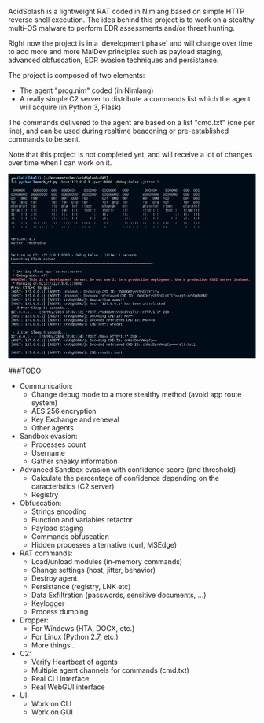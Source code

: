 AcidSplash is a lightweight RAT coded in Nimlang based on simple HTTP reverse shell execution. The idea behind this project is to work on a stealthy multi-OS malware to perform EDR assessments and/or threat hunting.

Right now the project is in a 'development phase' and will change over time to add more and more MalDev principles such as payload staging, advanced obfuscation, EDR evasion techniques and persistance.

The project is composed of two elements:
- The agent "prog.nim" coded (in Nimlang)
- A really simple C2 server to distribute a commands list which the agent will acquire (in Python 3, Flask)

The commands delivered to the agent are based on a list "cmd.txt" (one per line), and can be used during realtime beaconing or pre-established commands to be sent.

Note that this project is not completed yet, and will receive a lot of changes over time when I can work on it.

![AcidSplashC2](acidsplash_c2_v0-1_example.png)

###TODO:
- Communication:
    - Change debug mode to a more stealthy method (avoid app route system)
    - AES 256 encryption
    - Key Exchange and renewal
    - Other agents
- Sandbox evasion:
    - Processes count
    - Username
    - Gather sneaky information
- Advanced Sandbox evasion with confidence score (and threshold)
    - Calculate the percentage of confidence depending on the caracteristics (C2 server)
    - Registry
- Obfuscation:
    - Strings encoding
    - Function and variables refactor
    - Payload staging
    - Commands obfuscation
    - Hidden processes alternative (curl, MSEdge)
- RAT commands:
    - Load/unload modules (in-memory commands)
    - Change settings (host, jitter, behavior)
    - Destroy agent
    - Persistance (registry, LNK etc)
    - Data Exfiltration (passwords, sensitive documents, ...)
    - Keylogger
    - Process dumping
- Dropper:
    - For Windows (HTA, DOCX, etc.)
    - For Linux (Python 2.7, etc.)
    - More things...
- C2:
    - Verify Heartbeat of agents
    - Multiple agent channels for commands (cmd.txt)
    - Real CLI interface
    - Real WebGUI interface
- UI:
    - Work on CLI
    - Work on GUI
